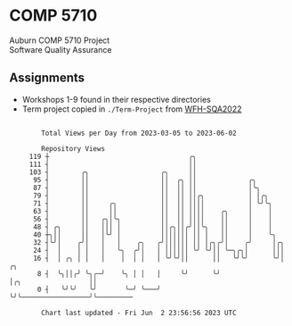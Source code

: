# COMP 5710
Auburn COMP 5710 Project  
Software Quality Assurance

## Assignments
- Workshops 1-9 found in their respective directories
- Term project copied in `./Term-Project` from [WFH-SQA2022](https://github.com/wumphlett/WFH-SQA2022-AUBURN)

```

        Total Views per Day from 2023-03-05 to 2023-06-02

        Repository Views
     119 ┼                                   ╭╮
     111 ┤                                   ││
     103 ┤        ╭╮                  ╭╮     ││
      95 ┤        ││                  ││  ╭╮ ││             ╭╮
      87 ┤        ││                  ││  ││ ││             │╰╮
      79 ┤        ││                  ││  ││ ││╭╮           │ │╭╮
      71 ┤        ││     ╭╮           ││  ││ ││││           │ ╰╯╰╮
      63 ┤        ││     ││           ││  ││ ││││    ╭╮     │    │
      56 ┤        ││   ╭╮│╰╮          ││  ││ ││││    ││     │    │
      48 ┤ ╭╮     ││   │││ │          ││╭╮││╭╯││╰╮   ││     │    │
      40 ┼╮││     ││   │╰╯ │          │││││││ ││ │   ││     │    ╰╮
      32 ┤╰╯│    ╭╯│   │   │    ╭╮   ╭╯││││││ ││ │╭╮╭╯│    ╭╯     │╭╮
      24 ┤  │    │ │   │   ╰╮  ╭╯│   │ ││││││ ╰╯ ╰╯││ ╰─╮╭╮│      │││
      16 ┤  │ ╭╮ │ │   │    │  │ │   │ ╰╯╰╯││      ││   ╰╯╰╯      ╰╯│                   ╭╮
       8 ┤  ╰╮││╭╯ ╰╮╭─╯    ╰╮ │ │   │     ╰╯      ╰╯               │╭╮                 ││
       0 ┤   ╰╯╰╯   ╰╯       ╰─╯ ╰───╯                              ╰╯╰─────────────────╯╰─────────

        Chart last updated - Fri Jun  2 23:56:56 2023 UTC
        
```
